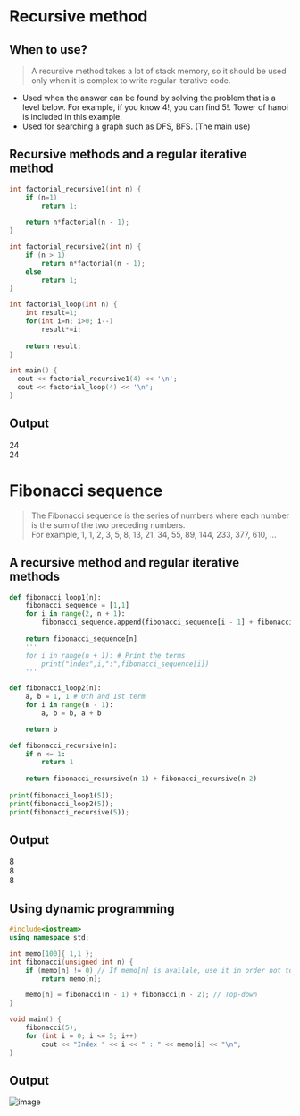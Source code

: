 # Recursive method
## When to use?
>A recursive method takes a lot of stack memory, so it should be used only when it is complex to write regular iterative code.
* Used when the answer can be found by solving the problem that is a level below. For example, if you know 4!, you can find 5!. Tower of hanoi is included in this example.
* Used for searching a graph such as DFS, BFS. (The main use)

## Recursive methods and a regular iterative method
~~~c++
int factorial_recursive1(int n) {
	if (n=1)
		return 1;
    
	return n*factorial(n - 1);	
}

int factorial_recursive2(int n) {
	if (n > 1)
		return n*factorial(n - 1);
	else
		return 1;
}

int factorial_loop(int n) {
    int result=1;
    for(int i=n; i>0; i--)
        result*=i;
        
    return result;
}

int main() {
  cout << factorial_recursive1(4) << '\n';
  cout << factorial_loop(4) << '\n';
}
~~~

## Output
24<br>
24

# Fibonacci sequence
>The Fibonacci sequence is the series of numbers where each number is the sum of the two preceding numbers.<br>
>For example, 1, 1, 2, 3, 5, 8, 13, 21, 34, 55, 89, 144, 233, 377, 610, ...

## A recursive method and regular iterative methods

~~~python
def fibonacci_loop1(n):
    fibonacci_sequence = [1,1]
    for i in range(2, n + 1):
        fibonacci_sequence.append(fibonacci_sequence[i - 1] + fibonacci_sequence[i - 2])
        
    return fibonacci_sequence[n]
    '''
    for i in range(n + 1): # Print the terms
        print("index",i,":",fibonacci_sequence[i])
    '''

def fibonacci_loop2(n):
    a, b = 1, 1 # 0th and 1st term
    for i in range(n - 1):
        a, b = b, a + b

    return b

def fibonacci_recursive(n):
    if n <= 1:
        return 1 
    
    return fibonacci_recursive(n-1) + fibonacci_recursive(n-2)
    
print(fibonacci_loop1(5));
print(fibonacci_loop2(5));
print(fibonacci_recursive(5));
~~~
## Output
8<br>
8<br>
8

## Using dynamic programming

~~~c++
#include<iostream>
using namespace std;

int memo[100]{ 1,1 };
int fibonacci(unsigned int n) {
    if (memo[n] != 0) // If memo[n] is availale, use it in order not to repeat the same operation.
        return memo[n];

    memo[n] = fibonacci(n - 1) + fibonacci(n - 2); // Top-down
}

void main() {
    fibonacci(5);
    for (int i = 0; i <= 5; i++)
        cout << "Index " << i << " : " << memo[i] << "\n";
}
~~~

## Output
![image](https://user-images.githubusercontent.com/67142421/149926604-5ea07991-3061-41ae-bedd-fa8e0f93ed1e.png)

